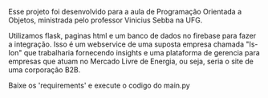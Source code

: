 Esse projeto foi desenvolvido para a aula de Programação Orientada a Objetos, ministrada pelo professor Vinicius Sebba na UFG.

Utilizamos flask, paginas html e um banco de dados no firebase para fazer a integração. 
Isso é um webservice de uma suposta empresa chamada "Is-Ion" que trabalharia fornecendo 
insights e uma plataforma de gerencia para empresas que atuam no Mercado Livre de Energia, 
ou seja, seria o site de uma corporação B2B.

Baixe os 'requirements' e execute o codigo do main.py
